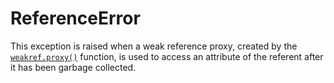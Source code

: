 # ReferenceError

This exception is raised when a weak reference proxy, created by the [`weakref.proxy()`](/modules/weakref/proxy.md) function, is used to access an attribute of the referent after it has been garbage collected.
